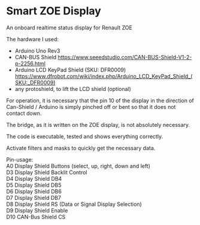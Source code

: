 # Smart ZOE Display

An onboard realtime status display for Renault ZOE

The hardware I used:

* Arduino Uno Rev3
* CAN-BUS Shield https://www.seeedstudio.com/CAN-BUS-Shield-V1-2-p-2256.html
* Arduino LCD KeyPad Shield (SKU: DFR0009) https://www.dfrobot.com/wiki/index.php/Arduino_LCD_KeyPad_Shield_(SKU:_DFR0009)
* any protoshield, to lift the LCD shield (optional)

For operation, it is necessary that the pin 10 of the display in the direction of Can-Shield / Arduino is simply pinched off or bent so that it does not contact down.

The bridge, as it is written on the ZOE display, is not absolutely necessary.

The code is executable, tested and shows everything correctly.

Activate filters and masks to quickly get the necessary data.

Pin-usage:  
A0    Display Shield   Buttons (select, up, right, down and left)  
D3    Display Shield   Backlit Control  
D4 	  Display Shield   DB4  
D5   	Display Shield   DB5  
D6   	Display Shield   DB6  
D7   	Display Shield   DB7  
D8   	Display Shield   RS (Data or Signal Display Selection)  
D9 	  Display Shield   Enable  
D10   CAN-Bus Shield   CS
